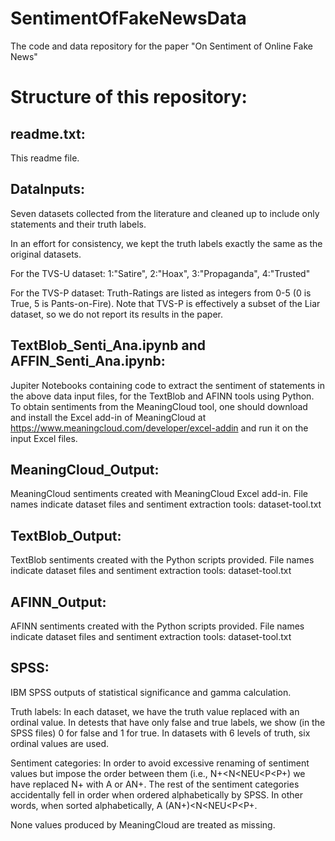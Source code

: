 # SentimentOfFakeNewsData

The code and data repository for the paper "On Sentiment of Online Fake News"

# Structure of this repository:

## readme.txt: 

This readme file.

## DataInputs: 

Seven datasets collected from the literature and cleaned up to include only statements and their truth labels. 

In an effort for consistency, we kept the truth labels exactly the same as the original datasets.

For the TVS-U dataset: 1:"Satire", 2:"Hoax", 3:"Propaganda", 4:"Trusted"

For the TVS-P dataset: Truth-Ratings are listed as integers from 0-5 (0 is True, 5 is Pants-on-Fire). Note that TVS-P is effectively a subset of the Liar dataset, so we do not report its results in the paper.

## TextBlob_Senti_Ana.ipynb and AFFIN_Senti_Ana.ipynb: 

Jupiter Notebooks containing code to extract the sentiment of statements in the above data input files, for the TextBlob and AFINN tools using Python. To obtain sentiments from the MeaningCloud tool, one should download and install the Excel add-in of MeaningCloud at https://www.meaningcloud.com/developer/excel-addin and run it on the input Excel files.

## MeaningCloud_Output: 

MeaningCloud sentiments created with MeaningCloud Excel add-in. File names indicate dataset files and sentiment extraction tools: dataset-tool.txt
  
## TextBlob_Output: 

TextBlob sentiments created with the Python scripts provided. File names indicate dataset files and sentiment extraction tools: dataset-tool.txt
  
## AFINN_Output: 

AFINN sentiments created with the Python scripts provided. File names indicate dataset files and sentiment extraction tools: dataset-tool.txt
  
## SPSS: 

IBM SPSS outputs of statistical significance and gamma calculation. 

Truth labels: In each dataset, we have the truth value replaced with an ordinal value.  In detests that have only false and true labels, we show (in the SPSS files) 0 for false and 1 for true. In datasets with 6 levels of truth, six ordinal values are used. 

Sentiment categories: In order to avoid excessive renaming of sentiment values but impose the order between them (i.e., N+<N<NEU<P<P+) we have replaced N+ with A or AN+. The rest of the sentiment categories accidentally fell in order when ordered alphabetically by SPSS. In other words, when sorted alphabetically, A (AN+)<N<NEU<P<P+.

None values produced by MeaningCloud are treated as missing.



